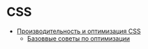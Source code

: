 # CSS

* [Производительность и оптимизация CSS](performance/README.md)
  * [Базоввые советы по оптимизации](performance/base-optimisations.md)
